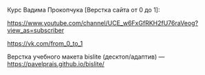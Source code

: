 Курс Вадима Прокопчука [Верстка сайта от 0 до 1]:

https://www.youtube.com/channel/UCE_w6FxGfRKH2fU76raVeog?view_as=subscriber

https://vk.com/from_0_to_1

Верстка учебного макета bislite (десктоп/адаптив) — https://pavelprais.github.io/bislite/
